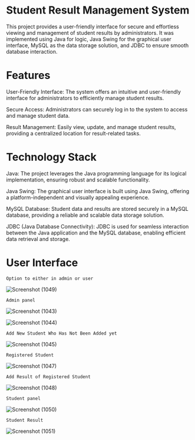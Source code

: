 # Student Result Management System

This project provides a user-friendly interface for secure and effortless viewing and management of student results by administrators. It was implemented using Java for logic, Java Swing for the graphical user interface, MySQL as the data storage solution, and JDBC to ensure smooth database interaction.



# Features

User-Friendly Interface: The system offers an intuitive and user-friendly interface for administrators to efficiently manage student results.

Secure Access: Administrators can securely log in to the system to access and manage student data.

Result Management: Easily view, update, and manage student results, providing a centralized location for result-related tasks.



# Technology Stack

Java: The project leverages the Java programming language for its logical implementation, ensuring robust and scalable functionality.

Java Swing: The graphical user interface is built using Java Swing, offering a platform-independent and visually appealing experience.

MySQL Database: Student data and results are stored securely in a MySQL database, providing a reliable and scalable data storage solution.

JDBC (Java Database Connectivity): JDBC is used for seamless interaction between the Java application and the MySQL database, enabling efficient data retrieval and storage.


# User Interface



```
Option to either in admin or user
```

![Screenshot (1049)](https://github.com/pranavsinghdbg/StudentResultManagement/assets/141660425/415bd482-f0e0-4cc2-908e-5f05ac10a121)

```
Admin panel 
```
![Screenshot (1043)](https://github.com/pranavsinghdbg/StudentResultManagement/assets/141660425/8e9d2639-c2f4-4437-890f-14b0ac45b2f4)

![Screenshot (1044)](https://github.com/pranavsinghdbg/StudentResultManagement/assets/141660425/5ee2c91e-136d-4ae5-8520-579465330870)

```
Add New Student Who Has Not Been Added yet
```
![Screenshot (1045)](https://github.com/pranavsinghdbg/StudentResultManagement/assets/141660425/bcb1d785-aa2f-4dcd-8fe0-9cf86c8a2691)

```
Registered Student
```
![Screenshot (1047)](https://github.com/pranavsinghdbg/StudentResultManagement/assets/141660425/1cec1ad5-ac42-4aff-a417-1bfc4d9e8091)

```
Add Result of Registered Student
```
![Screenshot (1048)](https://github.com/pranavsinghdbg/StudentResultManagement/assets/141660425/e62cb821-21e5-4233-bf70-e9dfeb264236)

```
Student panel
```
![Screenshot (1050)](https://github.com/pranavsinghdbg/StudentResultManagement/assets/141660425/69852961-13c3-43ec-ac72-a2f327f6310d)

```
Student Result
```
![Screenshot (1051)](https://github.com/pranavsinghdbg/StudentResultManagement/assets/141660425/7244b9d2-3b48-4435-986b-c098386706f5)



